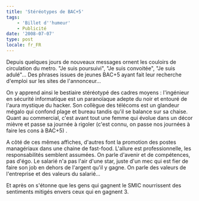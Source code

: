 ```yaml
---
title: 'Stéréotypes de BAC+5'
tags:
    - 'Billet d''humeur'
    - Publicité
date: '2008-07-07'
type: post
locale: fr_FR
---
```


Depuis quelques jours de nouveaux messages ornent les couloirs de circulation du metro. "Je suis poursuivi", "Je suis convoitée", "Je suis adulé"… Des phrases issues de jeunes BAC+5 ayant fait leur recherche d'emploi sur les sites de l'annonceur…

On y apprend ainsi le bestiaire stéréotypé des cadres moyens&nbsp;: l'ingénieur en sécurité informatique est un paranoïaque adepte du noir et entouré de l'aura mystique du hacker. Son collègue des télécoms est un glandeur mégalo qui confond plage et bureau tandis qu'il se balance sur sa chaise. Quant au commercial, c'est avant tout une femme qui évolue dans un décor mièvre et passe sa journée à rigoler (c'est connu, on passe nos journées à faire les cons à BAC+5) .

A côté de ces mêmes affiches, d'autres font la promotion des postes managériaux dans une chaine de fast-food. L'allure est professionnelle, les responsabilités semblent assumées. On parle d'avenir et de compétences, pas d'égo. Le salarié n'a pas l'air d'une star, juste d'un mec qui est fier de faire son job en dehors de l'argent qu'il y gagne. On parle des valeurs de l'entreprise et des valeurs du salarié…

Et après on s'étonne que les gens qui gagnent le SMIC nourrissent des sentiments mitigés envers ceux qui en gagnent 3.
